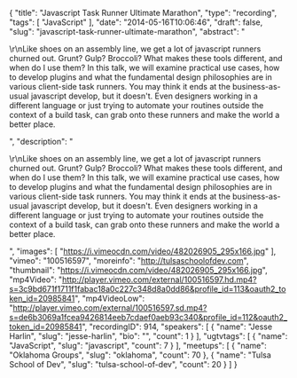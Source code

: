 {
  "title": "Javascript Task Runner Ultimate Marathon",
  "type": "recording",
  "tags": [
    "JavaScript"
  ],
  "date": "2014-05-16T10:06:46",
  "draft": false,
  "slug": "javascript-task-runner-ultimate-marathon",
  "abstract": "<p>\r\nLike shoes on an assembly line, we get a lot of javascript runners churned out. Grunt? Gulp? Broccoli? What makes these tools different, and when do I use them? In this talk, we will examine practical use cases, how to develop plugins and what the fundamental design philosophies are in various client-side task runners. You may think it ends at the business-as-usual javascript develop, but it doesn't. Even designers working in a different language or just trying to automate your routines outside the context of a build task, can grab onto these runners and make the world a better place.</p>",
  "description": "<p>\r\nLike shoes on an assembly line, we get a lot of javascript runners churned out. Grunt? Gulp? Broccoli? What makes these tools different, and when do I use them? In this talk, we will examine practical use cases, how to develop plugins and what the fundamental design philosophies are in various client-side task runners. You may think it ends at the business-as-usual javascript develop, but it doesn't. Even designers working in a different language or just trying to automate your routines outside the context of a build task, can grab onto these runners and make the world a better place.</p>",
  "images": [
    "https://i.vimeocdn.com/video/482026905_295x166.jpg"
  ],
  "vimeo": "100516597",
  "moreinfo": "http://tulsaschoolofdev.com",
  "thumbnail": "https://i.vimeocdn.com/video/482026905_295x166.jpg",
  "mp4Video": "http://player.vimeo.com/external/100516597.hd.mp4?s=3c9bd671f1711f1fabac18a0c227c348d8a0dd86&profile_id=113&oauth2_token_id=20985841",
  "mp4VideoLow": "http://player.vimeo.com/external/100516597.sd.mp4?s=de6b3069a1fcea9426814eeb7cdaef0aeb93c340&profile_id=112&oauth2_token_id=20985841",
  "recordingID": 914,
  "speakers": [
    {
      "name": "Jesse Harlin",
      "slug": "jesse-harlin",
      "bio": "",
      "count": 1
    }
  ],
  "ugtvtags": [
    {
      "name": "JavaScript",
      "slug": "javascript",
      "count": 7
    }
  ],
  "meetups": [
    {
      "name": "Oklahoma Groups",
      "slug": "oklahoma",
      "count": 70
    },
    {
      "name": "Tulsa School of Dev",
      "slug": "tulsa-school-of-dev",
      "count": 20
    }
  ]
}